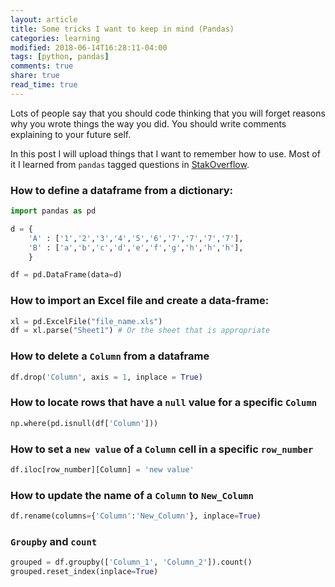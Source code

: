 ```yaml
---
layout: article
title: Some tricks I want to keep in mind (Pandas)
categories: learning
modified: 2018-06-14T16:28:11-04:00
tags: [python, pandas]
comments: true
share: true
read_time: true
---
```


Lots of people say that you should code thinking that you will forget reasons why you wrote things the way you did. You should write comments explaining to your future self.

In this post I will upload things that I want to remember how to use. Most of it I learned from `pandas` tagged questions in
[StakOverflow](https://stackoverflow.com/questions/tagged/pandas).


### How to define a dataframe from a dictionary:

```python
import pandas as pd

d = {
    'A' : ['1','2','3','4','5','6','7','7','7','7'],     
    'B' : ['a','b','c','d','e','f','g','h','h','h'],
    }

df = pd.DataFrame(data=d)
```


### How to import an Excel file and create a data-frame:

```python
xl = pd.ExcelFile("file_name.xls")
df = xl.parse("Sheet1") # Or the sheet that is appropriate
```

### How to delete a `Column` from a dataframe

```python
df.drop('Column', axis = 1, inplace = True)
```

### How to locate rows that have a `null` value for a specific `Column`

```python
np.where(pd.isnull(df['Column']))
```

### How to set a `new value` of a `Column` cell in a specific `row_number`

```python
df.iloc[row_number][Column] = 'new value'
```

### How to update the name of a `Column` to `New_Column`

```python
df.rename(columns={'Column':'New_Column'}, inplace=True)
```

### `Groupby` and `count`

```python
grouped = df.groupby(['Column_1', 'Column_2']).count()
grouped.reset_index(inplace=True)
```

